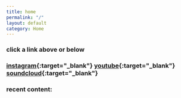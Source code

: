 ```yaml
---
title: home
permalink: "/"
layout: default
category: Home
---
```


### click a **link** above or below

### [instagram](https://instagram.com/erikonijn/){:target="_blank"} [youtube](https://www.youtube.com/channel/UC6NGVtDYPDnPO3sxpAfRhBw/){:target="_blank"} [soundcloud](https://soundcloud.com/erikonijn){:target="_blank"}

### recent content: